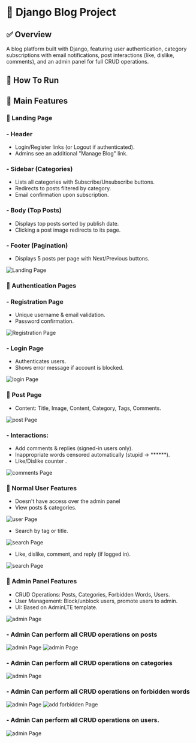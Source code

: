 # 📌 Django Blog Project

 ## ✅ Overview
A blog platform built with Django, featuring user authentication, category subscriptions with email notifications, post interactions (like, dislike, comments), and an admin panel for full CRUD operations.


## 🔹 How To Run 



## 🚀 Main Features

### 🔹 Landing Page

### - Header
  - Login/Register links (or Logout if authenticated).
  - Admins see an additional "Manage Blog" link.


 ### - Sidebar (Categories)
  - Lists all categories with Subscribe/Unsubscribe buttons.
  - Redirects to posts filtered by category.
  - Email confirmation upon subscription.


### - Body (Top Posts)
  - Displays top posts sorted by publish date.
  - Clicking a post image redirects to its page.


### - Footer (Pagination)
  - Displays 5 posts per page with Next/Previous buttons.

![Landing Page](Blog_Screenshots/home.jpeg)



### 🔹 Authentication Pages

### - Registration Page
  - Unique username & email validation.
  - Password confirmation.

![Registration Page](Blog_Screenshots/register.png)


### - Login Page
  - Authenticates users.
  - Shows error message if account is blocked.

![login Page](Blog_Screenshots/login.png)



### 🔹 Post Page

 - Content: Title, Image, Content, Category, Tags, Comments.

   
![post Page](Blog_Screenshots/post.png)


### - Interactions:

  - Add comments & replies (signed-in users only).
  - Inappropriate words censored automatically (stupid → ******).
  - Like/Dislike counter .

![comments Page](Blog_Screenshots/comments.png)



### 🔹 Normal User Features

  - Doesn't have access over the admin panel
  - View posts & categories.

![user Page](Blog_Screenshots/normal_user.png)

 - Search by tag or title.

![search Page](Blog_Screenshots/search.png)


  - Like, dislike, comment, and reply (if logged in).

![search Page](Blog_Screenshots/logout_comment.png)
    


### 🔹 Admin Panel Features

  - CRUD Operations: Posts, Categories, Forbidden Words, Users.
  - User Management: Block/unblock users, promote users to admin.
  - UI: Based on AdminLTE template.

![admin Page](Blog_Screenshots/admin_panel.png)


### - Admin Can perform all CRUD operations on posts
  ![admin Page](Blog_Screenshots/crud_users.png)
  ![admin Page](Blog_Screenshots/create_post.jpeg)
### -  Admin Can perform all CRUD operations on categories
  ![admin Page](Blog_Screenshots/crud_categories.png)
### -  Admin Can perform all CRUD operations on forbidden words
   ![admin Page](Blog_Screenshots/forbidden_list.jpeg)
   ![add forbidden Page](Blog_Screenshots/add_forbidden.png)
### -  Admin Can perform all CRUD operations on users.
   ![admin Page](Blog_Screenshots/crud_users.png)
 

